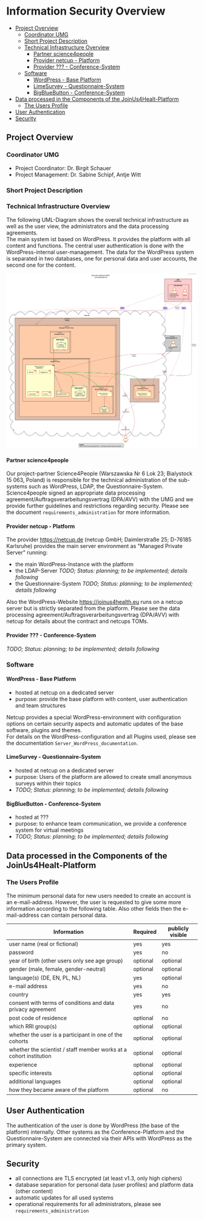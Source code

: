 # Information Security Overview

<!-- TOC START min:2 max:5 link:true asterisk:false update:true -->
- [Project Overview](#project-overview)
    - [Coordinator UMG](#coordinator-umg)
    - [Short Project Description](#short-project-description)
    - [Technical Infrastructure Overview](#technical-infrastructure-overview)
        - [Partner science4people](#partner-science4people)
        - [Provider netcup - Platform](#provider-netcup---platform)
        - [Provider ??? - Conference-System](#provider----conference-system)
    - [Software](#software)
        - [WordPress - Base Platform](#wordpress---base-platform)
        - [LimeSurvey - Questionnaire-System](#limesurvey---questionnaire-system)
        - [BigBlueButton - Conference-System](#bigbluebutton---conference-system)
- [Data processed in the Components of the JoinUs4Healt-Platform](#data-processed-in-the-components-of-the-joinus4healt-platform)
    - [The Users Profile](#the-users-profile)
- [User Authentication](#user-authentication)
- [Security](#security)
<!-- TOC END -->

## Project Overview
### Coordinator UMG
- Project Coordinator: Dr. Birgit Schauer
- Project Management: Dr. Sabine Schipf, Antje Witt

### Short Project Description

### Technical Infrastructure Overview
The following UML-Diagram shows the overall technical infrastructure as well as the user view, the administrators and the data processing agreements.  
The main system ist based on WordPress. It provides the platform with all content and functions. The central user authentication is done with the WordPress-internal user-management. The data for the WordPress system is separated in two databases, one for personal data and user accounts, the second one for the content.

![](uml/platform_overview_structure.svg)

#### Partner science4people
Our project-partner Science4People (Warszawska Nr 6 Lok 23; Bialystock 15 063, Poland) is responsible for the technical administration of the sub-systems such as WordPress, LDAP, the Questionnaire-System.
Science4people signed an appropriate data processing agreement/Auftragsverarbeitungsvertrag (DPA/AVV) with the UMG and we provide further guidelines and restrictions regarding security. Please see the document `requirements_administration` for more information.

#### Provider netcup - Platform
The provider https://netcup.de (netcup GmbH; Daimlerstraße 25; D-76185 Karlsruhe) provides the main server environment as "Managed Private Server" running:
- the main WordPress-Instance with the platform
- the LDAP-Server *TODO; Status: planning; to be implemented; details following*
- the Questionnaire-System *TODO; Status: planning; to be implemented; details following*

Also the WordPress-Website https://joinus4health.eu runs on a netcup server but is strictly separated from the platform. Please see the data processing agreement/Auftragsverarbeitungsvertrag (DPA/AVV) with netcup for details about the contract and netcups TOMs.

#### Provider ??? - Conference-System
*TODO; Status: planning; to be implemented; details following*

### Software
#### WordPress - Base Platform
- hosted at netcup on a dedicated server
- purpose: provide the base platform with content, user authentication and team structures

Netcup provides a special WordPress-environment with configuration options on certain security aspects and automatic updates of the base software, plugins and themes.  
For details on the WordPress-configuration and all Plugins used, please see the documentation `Server_WordPress_documentation`.

#### LimeSurvey - Questionnaire-System
- hosted at netcup on a dedicated server
- purpose: Users of the platform are allowed to create small anonymous surveys within their topics
- *TODO; Status: planning; to be implemented; details following*

#### BigBlueButton - Conference-System
- hosted at ???
- purpose: to enhance team communication, we provide a conference system for virtual meetings
- *TODO; Status: planning; to be implemented; details following*

## Data processed in the Components of the JoinUs4Healt-Platform

### The Users Profile
The minimum personal data for new users needed to create an account is an e-mail-address.
However, the user is requested to give some more information according to the following table.
Also other fields then the e-mail-address can contain personal data.

| Information                                                        | Required | publicly visible |
| ------------------------------------------------------------------ | -------- | ---------------- |
| user name (real or fictional)                                      | yes      | yes              |
| password                                                           | yes      | no               |
| year of birth (other users only see age group)                     | optional | optional         |
| gender (male, female, gender-neutral)                              | optional | optional         |
| language(s) (DE, EN, PL, NL)                                       | yes      | optional         |
| e-mail address                                                     | yes      | no               |
| country                                                            | yes      | yes              |
| consent with terms of conditions and data privacy agreement        | yes      | no               |
| post code of residence                                             | optional | no               |
| which RRI group(s)                                                 | optional | optional         |
| whether the user is a participant in one of the cohorts            | optional | optional         |
| whether the scientist / staff member works at a cohort institution | optional | optional         |
| experience                                                         | optional | optional         |
| specific interests                                                 | optional | optional         |
| additional languages                                               | optional | optional         |
| how they became aware of the platform                              | optional | no               |

## User Authentication
The authentication of the user is done by WordPress (the base of the platform) internally. Other systems as the Conference-Platform and the Questionnaire-System are connected via their APIs with WordPress as the primary system.

## Security
- all connections are TLS encrypted (at least v1.3, only high ciphers)
- database separation for personal data (user profiles) and platform data (other content)
- automatic updates for all used systems
- operational requirements for all administrators, please see `requirements_administration`

